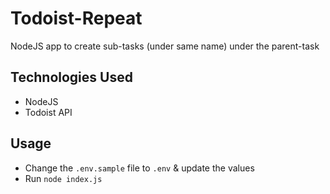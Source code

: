 # Todoist-Repeat

NodeJS app to create sub-tasks (under same name) under the parent-task


## Technologies Used
- NodeJS
- Todoist API


## Usage
- Change the `.env.sample` file to `.env` & update the values
- Run `node index.js`